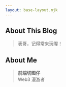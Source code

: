 ```yaml
---
layout: base-layout.njk
---
```

## About This Blog
> 表哥，记得常来玩喔！  

## About Me
> **前端切图仔**    
> Web3 漫游者  